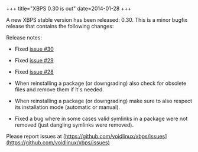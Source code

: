 +++
title="XBPS 0.30 is out"
date=2014-01-28
+++

A new XBPS stable version has been released: 0.30. This is a minor bugfix
release that contains the following changes:

Release notes:

- Fixed [issue #30](https://github.com/voidlinux/xbps/issues/30)

- Fixed [issue #29](https://github.com/voidlinux/xbps/issues/29)

- Fixed [issue #28](https://github.com/voidlinux/xbps/issues/28)

- When reinstalling a package (or downgrading) also check for obsolete
files and remove them if it's needed.

- When reinstalling a package (or downgrading) make sure to also respect
its installation mode (automatic or manual).

- Fixed a bug where in some cases valid symlinks in a package were not removed
(just dangling symlinks were removed).

Please report issues at
[https://github.com/voidlinux/xbps/issues](https://github.com/voidlinux/xbps/issues)
